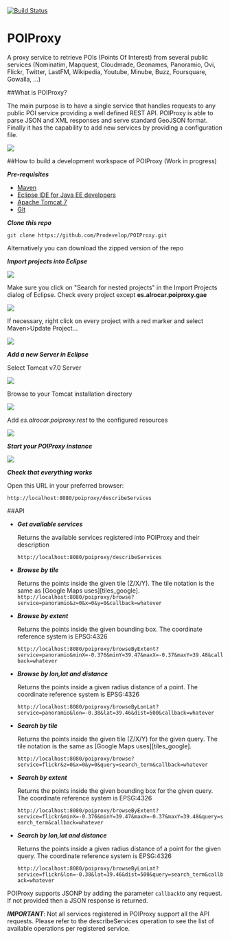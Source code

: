 
[![Build Status](https://travis-ci.org/Prodevelop/POIProxy.svg?branch=master)](https://travis-ci.org/Prodevelop/POIProxy)

POIProxy
========

A proxy service to retrieve POIs (Points Of Interest) from several public services (Nominatim, Mapquest, Cloudmade, Geonames, Panoramio, Ovi, Flickr, Twitter, LastFM, Wikipedia, Youtube, Minube, Buzz, Foursquare, Gowalla, ...)

##What is POIProxy?

The main purpose is to have a single service that handles requests to any public POI service providing a well defined REST API. POIProxy is able to parse JSON and XML responses and serve standard GeoJSON format. Finally it has the capability to add new services by providing a configuration file.

<img src="https://raw.githubusercontent.com/Prodevelop/POIProxy/dd43d29e063528ec7fd1aefe5126c309b784eb49/doc/img/poiproxy_diagram.png"/>

##How to build a development workspace of POIProxy (Work in progress)

***Pre-requisites***

* <a href="http://maven.apache.org/download.cgi" target="_blank">Maven</a>
* <a href="https://www.eclipse.org/downloads/" target="_blank">Eclipse IDE for Java EE developers</a>
* <a href="http://tomcat.apache.org/download-70.cgi" target="_blank">Apache Tomcat 7</a>
* <a href="http://git-scm.com/book/en/Getting-Started-Installing-Git" target="_blank">Git</a>

***Clone this repo***

`git clone https://github.com/Prodevelop/POIProxy.git`

Alternatively you can download the zipped version of the repo

***Import projects into Eclipse***

<img src="https://raw.githubusercontent.com/Prodevelop/POIProxy/master/doc/img/step01.png"/>

Make sure you click on "Search for nested projects" in the Import Projects dialog of Eclipse. Check every project except **es.alrocar.poiproxy.gae**

<img src="https://raw.githubusercontent.com/Prodevelop/POIProxy/master/doc/img/step02.png"/>

If necessary, right click on every project with a red marker and select Maven>Update Project...

<img src="https://raw.githubusercontent.com/Prodevelop/POIProxy/master/doc/img/step03.png"/>

***Add a new Server in Eclipse***

Select Tomcat v7.0 Server

<img src="https://raw.githubusercontent.com/Prodevelop/POIProxy/master/doc/img/step05.png"/>

Browse to your Tomcat installation directory

<img src="https://raw.githubusercontent.com/Prodevelop/POIProxy/master/doc/img/step06.png"/>

Add *es.alrocar.poiproxy.rest* to the configured resources

<img src="https://raw.githubusercontent.com/Prodevelop/POIProxy/master/doc/img/step07.png"/>

***Start your POIProxy instance***

<img src="https://raw.githubusercontent.com/Prodevelop/POIProxy/master/doc/img/step08.png"/>

***Check that everything works***

Open this URL in your preferred browser:

`http://localhost:8080/poiproxy/describeServices`


##API

* ***Get available services***

     Returns the available services registered into POIProxy and their description

     `http://localhost:8080/poiproxy/describeServices`

* ***Browse by tile***

     Returns the points inside the given tile (Z/X/Y). The tile notation is the same as [Google Maps uses][tiles_google]. 
     `http://localhost:8080/poiproxy/browse?service=panoramio&z=0&x=0&y=0&callback=whatever`

* ***Browse by extent***

     Returns the points inside the given bounding box. The coordinate reference system is EPSG:4326

     `http://localhost:8080/poiproxy/browseByExtent?service=panoramio&minX=-0.376&minY=39.47&maxX=-0.37&maxY=39.48&callback=whatever`

* ***Browse by lon,lat and distance***

     Returns the points inside a given radius distance of a point. The coordinate reference system is EPSG:4326

     `http://localhost:8080/poiproxy/browseByLonLat?service=panoramio&lon=-0.38&lat=39.46&dist=500&callback=whatever`
     
* ***Search by tile***

     Returns the points inside the given tile (Z/X/Y) for the given query. The tile notation is the same as [Google Maps uses][tiles_google].

     `http://localhost:8080/poiproxy/browse?service=flickr&z=0&x=0&y=0&query=search_term&callback=whatever`

* ***Search by extent***

     Returns the points inside the given bounding box for the given query. The coordinate reference system is EPSG:4326

     `http://localhost:8080/poiproxy/browseByExtent?service=flickr&minX=-0.376&minY=39.47&maxX=-0.37&maxY=39.48&query=search_term&callback=whatever`

* ***Search by lon,lat and distance***

     Returns the points inside a given radius distance of a point for the given query. The coordinate reference system is EPSG:4326

     `http://localhost:8080/poiproxy/browseByLonLat?service=flickr&lon=-0.38&lat=39.46&dist=500&query=search_term&callback=whatever`

POIProxy supports JSONP by adding the parameter `callback`to any request. If not provided then a JSON response is returned.

***IMPORTANT***: Not all services registered in POIProxy support all the API requests. Please refer to the describeServices operation to see the list of available operations per registered service.


